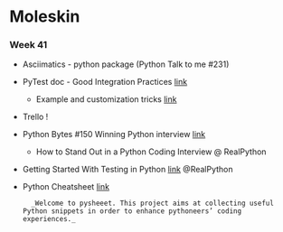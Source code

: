 # Moleskin

### Week 41

* Asciimatics - python package \(Python Talk to me \#231\)
* PyTest doc - Good Integration Practices [link](https://docs.pytest.org/en/latest/goodpractices.html#test-discovery)
  * Example and customization tricks [link](https://docs.pytest.org/en/latest/example/index.html)
* Trello !
* Python Bytes \#150 Winning Python interview [link](https://pythonbytes.fm/episodes/show/150/winning-the-python-software-interview)

  * How to Stand Out in a Python Coding Interview @ RealPython

* Getting Started With Testing in Python [link](https://realpython.com/python-testing/) @RealPython 
* Python Cheatsheet [link](https://www.pythonsheets.com/index.html)

        _Welcome to pysheeet. This project aims at collecting useful Python snippets in order to enhance pythoneers’ coding experiences._



